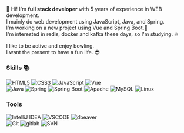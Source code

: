 

<!--
[![Hits](https://hits.seeyoufarm.com/api/count/incr/badge.svg?url=https%3A%2F%2Fgithub.com%2Fimcodding)](https://hits.seeyoufarm.com).  
-->
👋 Hi! I'm **full stack developer** with 5 years of experience in WEB development.  
I mainly do web development using JavaScript, Java, and Spring.   
I'm working on a new project using Vue and Spring Boot.💚  
I'm interested in redis, docker and kafka these days, so I'm studying. 🔥    
   
I like to be active and enjoy bowling.  
I want the present to have a fun life. 😎
   
<!--
**imcodding/imcodding** is a ✨ _special_ ✨ repository because its `README.md` (this file) appears on your GitHub profile.

Here are some ideas to get you started:

- 👋 Hi, I’m @imcodding
- 👀 I’m interested in ...
- 🌱 I’m currently learning ...
- 💞️ I’m looking to collaborate on ...
- 📫 How to reach me ...
- 🔭 I’m currently working on ...
- 🌱 I’m currently learning ...
- 👯 I’m looking to collaborate on ...
- 🤔 I’m looking for help with ...
- 💬 Ask me abo⚒ut ...
- 📫 How to reach me: ...
- 😄 Pronouns: ...
- ⚡ Fun fact: ...
-->
    

### Skills 📚
![HTML5](https://img.shields.io/badge/HTML5-E34F26.svg?&style=flat-square&logo=HTML5&logoColor=white)
![CSS3](https://img.shields.io/badge/CSS3-1572B6.svg?&style=flat-squaree&logo=CSS3&logoColor=white)
![JavaScript](https://img.shields.io/badge/JavaScript-F7DF1E.svg?&style=flat-square&logo=JavaScript&logoColor=white)
![Vue](https://img.shields.io/badge/Vue.js-35495E?style=flat-square&logo=vuedotjs&logoColor=4FC08D)    
![Java](https://img.shields.io/badge/Java-007396.svg?&style=flat-square&logo=Java&logoColor=white)
![Spring](https://img.shields.io/badge/Spring-6DB33F.svg?&style=flat-square&logo=Spring&logoColor=white)
![Spring Boot](https://img.shields.io/badge/Spring%20Boot-76BE41.svg?&style=flat-square&logo=Spring%20Boot&logoColor=white)
![Apache](https://img.shields.io/badge/Apache%20Tomcat-F8DC75?style=flat-square&logo=apachetomcat&logoColor=black)
![MySQL](https://img.shields.io/badge/MySQL-4479A1.svg?&style=flat-square&logo=MySQL&logoColor=white)
![Linux](https://img.shields.io/badge/Linux-FFD617.svg?&style=flat-square&logo=Linux&logoColor=black)


### Tools
![IntelliJ IDEA](https://img.shields.io/badge/intellij%20idea-000000.svg?&style=flat-square&logo=intellij%20idea&logoColor=white)
![VSCODE](https://img.shields.io/badge/Visual%20Studio%20code-007ACC?style=flat-square&logo=visualstudiocode&logoColor=white)
![dbeaver](https://img.shields.io/badge/dbeaver-eeeeee?style=flat-square&logo=dbeaver&logoColor=382923)  
![Git](https://img.shields.io/badge/Git-F05032.svg?&style=flat-square&logo=Git&logoColor=white)
![gitlab](https://img.shields.io/badge/gitlab-FC6D26.svg?&style=flat-square&logo=gitlab&logoColor=white)
![SVN](https://img.shields.io/badge/Subversion-809CC9.svg?&style=flat-square&logo=Subversion&logoColor=white)

<!--
[![github stats](https://github-readme-stats.vercel.app/api?username=imcodding&show_icons=true&hide_border=false)](https://github.com/imcodding)
-->
